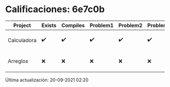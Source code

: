 # Calificaciones: 6e7c0b
|Project|Exists|Compiles|Problem1|Problem2|Problem3|Extra|CommitHash|CommitDate|CheckDate|Comments|DueDate|Grade|
|-|-|-|-|-|-|-|-|-|-|-|-|-|
|Calculadora|✔️|✔️|✔️|✔️|✔️|✔️|9d50b67cd4307724bf64af0ee1a522510742eb35|15-09-2021 10:18:20|15-09-2021 12:51:11|nan|17-09-2021 21:00:00|10.0|
|Arreglos|❌|❌|❌|❌|❌|❌|NA|NA|20-09-2021 02:20:29|No se encontró el archivo en PracticasComputacionI/Arreglos/Arreglos.cpp|24-09-2021 21:00:00|5.0|

Última actualización: 20-09-2021 02:20